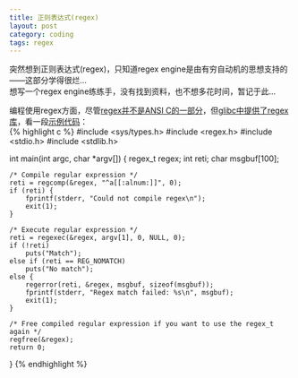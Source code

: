 ```yaml
---
title: 正则表达式(regex)
layout: post
category: coding
tags: regex
---
```


突然想到正则表达式(regex)，只知道regex engine是由有穷自动机的思想支持的——这部分学得很烂...  
想写一个regex engine练练手，没有找到资料，也不想多花时间，暂记于此...  

编程使用regex方面，尽管[regex并不是ANSI C的一部分](http://stackoverflow.com/a/1085120/264035)，但[glibc中提供了regex库](http://www.gnu.org/software/libc/manual/html_node/Regular-Expressions.html)，看一段[示例代码](http://www.peope.net/old/regex.html)：  
{% highlight c %}
#include <sys/types.h>
#include <regex.h>
#include <stdio.h>
#include <stdlib.h>

int main(int argc, char *argv[]) {
    regex_t regex;
    int reti;
    char msgbuf[100];

    /* Compile regular expression */
    reti = regcomp(&regex, "^a[[:alnum:]]", 0);
    if (reti) {
        fprintf(stderr, "Could not compile regex\n");
        exit(1);
    }

    /* Execute regular expression */
    reti = regexec(&regex, argv[1], 0, NULL, 0);
    if (!reti)
        puts("Match");
    else if (reti == REG_NOMATCH)
        puts("No match");
    else {
        regerror(reti, &regex, msgbuf, sizeof(msgbuf));
        fprintf(stderr, "Regex match failed: %s\n", msgbuf);
        exit(1);
    }

    /* Free compiled regular expression if you want to use the regex_t again */
    regfree(&regex);
    return 0;
}
{% endhighlight %}

